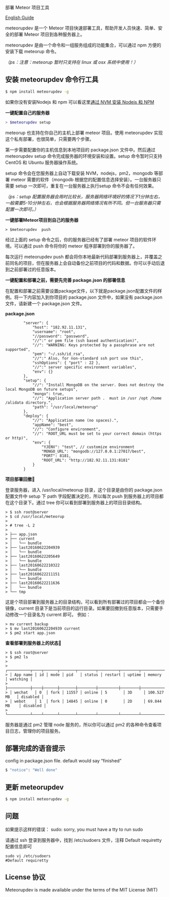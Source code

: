 部署 Meteor 项目工具

[English Guide](https://github.com/meteorup/meteorupdev/blob/master/README.md)


meteorupdev 是一个 Meteor 项目快速部署工具，帮助开发人员快速、简单、安全的部署 Meteor 项目到各种服务器上。

meteorupdev 是由一个命令和一组服务组成的功能集合，可以通过 npm 方便的安装下载 meteorup 命令。

_（ps：注意：meteorup 暂时只支持在 linux 或 osx 系统中使用！）_


## 安装 meteorupdev 命令行工具

```bash
$ npm install meteorupdev -g
```

如果你没有安装Nodejs 和 npm 可以看这里[通过 NVM 安装 Nodejs 和 NPM](https://keymetrics.io/2015/02/03/installing-node-js-and-io-js-with-nvm/) 


**一键配置自己的服务器**

```bash
> $meteorupdev setup
```

meteorup 也支持在你自己的主机上部署 meteor 项目。使用 meteorupdev 实现这个私有部署，也很简单，只需要两个步骤。

第一步需要配置你的主机信息到本地项目的 package.json 文件中。然后通过 meteorupdev setup 命令完成服务器的环境安装和设置。setup 命令暂时只支持 CentOS 和 Ubuntu 服务器操作系统。

setup 命令会在您服务器上自动下载安装 NVM，nodejs，pm2，mongodb 等部署 meteor 需要的软件（mongodb 根据您的配置信息选择安装）。一台服务器只需要 setup 一次即可，重复在一台服务器上执行setup 命令不会有任何效果。

_（ps：setup 配置服务器会用时比较长，服务器网络环境好的情况下1分钟左右，一般需要5-10分钟左右，也会根据服务器网络情况有所不同。但一台服务器只需配置一次即可。）_

**一键部署Meteor项目到自己的服务器**

```
> $meteorupdev  push
```

经过上面的 setup 命令之后，你的服务器已经有了部署 meteor 项目的软件环境。可以通过 push 命令将你的 meteor 程序部署到你的服务器了。

每次运行 meteorupdev push 都会将你本地最新代码部署到服务器上，并覆盖之前同名的项目，但在服务器上会自动备份之前项目的代码和数据。你可以手动后退到之前部署过的任意版本。

**一键配置和部署之前，需要先完善 package.json 的部署信息**

在配置和部署之前需要设置package文件，以下就是package.json配置文件的样例。将一下内容加入到你项目的 package.json 文件中，如果没有 package.json 文件，请新建一个 package.json 文件。

**package.json**

```
        "server": {
            "host": "182.92.11.131",
            "username": "root",
            "//password": "password",
            "//":" or pem file (ssh based authentication)",
            "//": "WARNING: Keys protected by a passphrase are not supported",
            "pem": "~/.ssh/id_rsa",
            "//":" Also, for non-standard ssh port use this",
            "sshOptions": { "port" : 22 },
            "//":" server specific environment variables",
            "env": {}
        },
        "setup": {
            "//": "Install MongoDB on the server. Does not destroy the local MongoDB on future setups",
            "mongo": true,
            "//": "Application server path .  must in /usr /opt /home /alidata directory.",
            "path": "/usr/local/meteorup"
        },
        "deploy": {
            "//": "Application name (no spaces).",
            "appName": "best",
            "//": "Configure environment",
            "//": "ROOT_URL must be set to your correct domain (https or http)",
            "env": {
                "YJENV": "test", // customize environment
                "MONGO_URL": "mongodb://127.0.0.1:27017/best",
                "PORT": 8181,
                "ROOT_URL": "http://182.92.11.131:8181"
            }
        } 
```


**项目部署回撤**


登录服务器，进入 /usr/local/meteorup 目录，这个目录是由你的 package.json 配置文件中 setup 下 path 字段配置决定的，所以每次 push 到服务器上的项目都在这个目录下。通过 tree 你可以看到部署到服务器上的项目目录结构。

```
> $ ssh root@server
> $ cd /usr/local/meteorup
> 
> # tree -L 2
> 
> ├── app.json
> ├── current
> │   └── bundle
> ├── last20160622204939
> │   └── bundle
> ├── last20160622205649
> │   └── bundle
> ├── last20160622210322
> │   └── bundle
> ├── last20160622211151
> │   └── bundle
> ├── last20160622211636
> │   └── bundle
> └── tmp
```

这是个项目部署到服务器上的目录结构，可以看到所有部署过的项目都会一个备份镜像，current 目录下是当前项目的运行目录。如果要回撤到任意版本，只需要手动修改一个目录名为 current 即可。
例如：

```
> mv current backup
> $ mv last20160622204939 current
> $ pm2 start app.json
```

**查看部署到服务器上的状态**


```
> $ ssh root@server
> $ pm2 ls
> 
> ┌──────────┬────┬──────┬───────┬────────┬─────────┬────────┬──────────────┬──────────┐
> │ App name │ id │ mode │ pid   │ status │ restart │ uptime │ memory       │ watching │
> ├──────────┼────┼──────┼───────┼────────┼─────────┼────────┼──────────────┼──────────┤
> │ wechat   │ 0  │ fork │ 11557 │ online │ 5       │ 3D     │ 100.527 MB   │ disabled │
> │ webot    │ 1  │ fork │ 14845 │ online │ 0       │ 2D     │ 69.844 MB    │ disabled │
> └──────────┴────┴──────┴───────┴────────┴─────────┴────────┴──────────────┴──────────┘
```

服务器是通过 pm2 管理 node 服务的，所以你可以通过 pm2 的各种命令查看项目日志，管理你的项目服务。



## 部署完成的语音提示
config in package.json file. default would say “finished”
```bash
$ "notice": "Well done"
```


## 更新 meteorupdev 
 
```bash
$ npm install meteorupdev -g
```
 
## 问题

如果提示这样的错误： sudo: sorry, you must have a tty to run sudo

请通过 ssh 登录到服务器中，找到 /etc/sudoers 文件，注释 Default requiretty 配置信息即可

```
sudo vi /etc/sudoers
#Default requiretty
```


## License 协议

Meteorupdev is made available under the terms of the MIT License (MIT)

